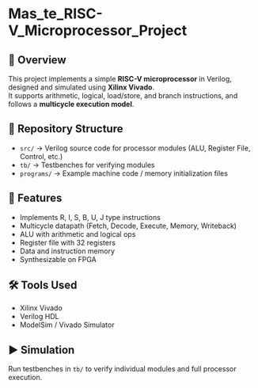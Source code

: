 # Mas_te_RISC-V_Microprocessor_Project
## 📌 Overview
This project implements a simple **RISC-V microprocessor** in Verilog, designed and simulated using **Xilinx Vivado**.  
It supports arithmetic, logical, load/store, and branch instructions, and follows a **multicycle execution model**.

## 📂 Repository Structure
- `src/` → Verilog source code for processor modules (ALU, Register File, Control, etc.)
- `tb/` → Testbenches for verifying modules
- `programs/` → Example machine code / memory initialization files

## 🚀 Features
- Implements R, I, S, B, U, J type instructions
- Multicycle datapath (Fetch, Decode, Execute, Memory, Writeback)
- ALU with arithmetic and logical ops
- Register file with 32 registers
- Data and instruction memory
- Synthesizable on FPGA

## 🛠️ Tools Used
- Xilinx Vivado
- Verilog HDL
- ModelSim / Vivado Simulator

## ▶️ Simulation
Run testbenches in `tb/` to verify individual modules and full processor execution.
